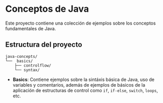 # Conceptos de Java

Este proyecto contiene una colección de ejemplos sobre los conceptos fundamentales de Java. 

## Estructura del proyecto

```plaintext
java-concepts/
└──  basics/
    ├── controlflow/
    └── syntax/
```

- **Basics**: Contiene ejemplos sobre la sintáxis básica de Java, uso de variables y comentarios, además de ejemplos de básicos de la aplicación de estructuras de control como `if`, `if-else`, `switch`, `loops`, etc.

